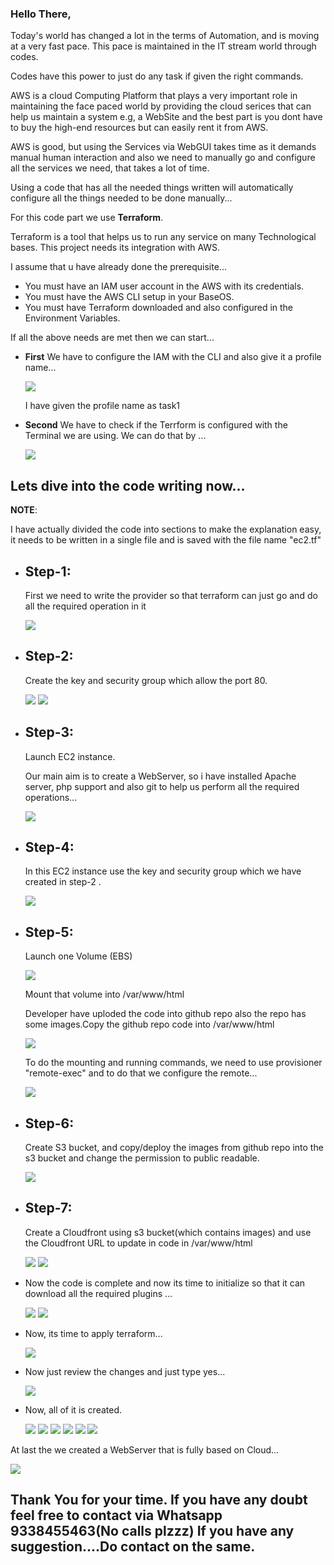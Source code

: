 <h3>Hello There,</h3>

Today's world has changed a lot in the terms of Automation, and is moving at a very fast pace. This pace is maintained in the IT stream world through codes.

Codes have this power to just do any task if given the right commands.

AWS is a cloud Computing Platform that plays a very important role in maintaining the face paced world by providing the cloud serices that can help us maintain a system e.g, a WebSite and the best part is you dont have to buy the high-end resources but can easily rent it from AWS.

AWS is good, but using the Services via WebGUI takes time as it demands manual human interaction and also we need to manually go and configure all the services we need, that takes a lot of time.

Using a code that has all the needed things written will automatically configure all the things needed to be done manually...

For this code part we use <b>Terraform</b>.

Terraform is a tool that helps us to run any service on many Technological bases. This project needs its integration with AWS.

I assume that u have already done the prerequisite...

<ul>
  <li>You must have an IAM user account in the AWS with its credentials.</li>
  <li>You must have the AWS CLI setup in your BaseOS.</li>
  <li>You must have Terraform downloaded and also configured in the Environment Variables.</li>
</ul>

If all the above needs are met then we can start...

<ul>
  <li><b>First</b>
          We have to configure the IAM with the CLI and also give it a profile name...
    
   ![](/Images/Configure.png)
   
   I have given the profile name as task1
  </li>
  <li><b>Second</b>
          We have to check if the Terrform is configured with the Terminal  we are using.
          We can do that by ...
  
  ![](/Images/tversion.png)
  </li>
</ul>
  
  <h2>Lets dive into the code writing now...</h2>
  
  <b>NOTE</b>:<p>I have actually divided the code into sections to make the explanation easy, it needs to be written in a single file and is saved with the file name "ec2.tf"</p>
  
  <ul>
  <li><p><h2>Step-1:</h2>
    First we need to write the provider so that terraform can just go and do all the required operation in it</p>
    
  ![](/Images/provider.png)
  </li>
  <li><p><h2>Step-2: </h2>
  Create the key and security group which allow the port 80.</p>
  
  ![](/Images/key1.png)
  ![](/Images/key2.png)
  </li>
  <li><p><h2>Step-3:</h2>
  Launch EC2 instance.
  
  Our main aim is to create a WebServer, so i have installed Apache server, php support and also git to help us perform all the required operations...
  </p>
  
  ![](/Images/instance.png)
   </li>
   <li><p><h2>Step-4:</h2>
    In this EC2 instance use the key and security group which we have created in step-2 .
  
  ![](/Images/kused.png)
</p>
</li>
<li><p><h2>Step-5:</h2>
  Launch one Volume (EBS)</p> 
  
  ![](/Images/volume1.png)
  
  <p>Mount that volume into /var/www/html
  
 <p>Developer have uploded the code into github repo also the repo has some images.Copy the github repo code into /var/www/html</p>
 
 ![](/Images/github.png)
  
  <p>To do the mounting and running commands, we need to use provisioner "remote-exec" and to do that we configure the remote...</p>
  
  ![](/Images/volume2.png)
</li>
<li><p><h2>Step-6:</h2>
 Create S3 bucket, and copy/deploy the images from github repo into the s3 bucket and change the permission to public readable.
</p>

![](Images/s3.png)

</li>
<li><p><h2>Step-7:</h2>
Create a Cloudfront using s3 bucket(which contains images) and use the Cloudfront URL to  update in code in /var/www/html
</p>

![](Images/cfornt1.png)
![](Images/cfornt2.png)

</li>
<li><p>Now the code is complete and now its time to initialize so that it can download all the required plugins ...</p>

![](Images/init.png)
![](Images/init-1.png)

</li>
<li><p>Now, its time to apply terraform...</p>

![](Images/tappply.png)

</li>
<li><p>Now just review the changes and just type yes...
  
  ![](Images/apply1.png)
  
  </p></li>
  <li><p>Now, all of it is created.</p>
  
  ![](Images/ins1.png)
  ![](Images/K1.png)
  ![](Images/V1.png)
  ![](Images/S1.png)
  ![](Images/S12.png)
  ![](Images/S31.png)
  
  </li>
  </ul>
  <p>At last the we created a WebServer that is fully based on Cloud...</p>
  
  ![](Images/Output.png)
  
  <p><h2>Thank You for your time. If you have any doubt feel free to contact via Whatsapp 9338455463(No calls plzzz)
    If you have any suggestion....Do contact on the same.</h2></p>
